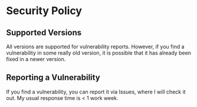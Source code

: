# Security Policy

## Supported Versions

All versions are supported for vulnerability reports. However, if you find a vulnerability in some really old version, it is possible that it has already been fixed in a newer version.

## Reporting a Vulnerability

If you find a vulnerability, you can report it via Issues, where I will check it out. My usual response time is < 1 work week.
